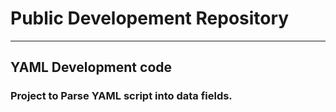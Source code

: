 # Public Developement Repository
---
## YAML Development code

### Project to Parse YAML script into data fields.